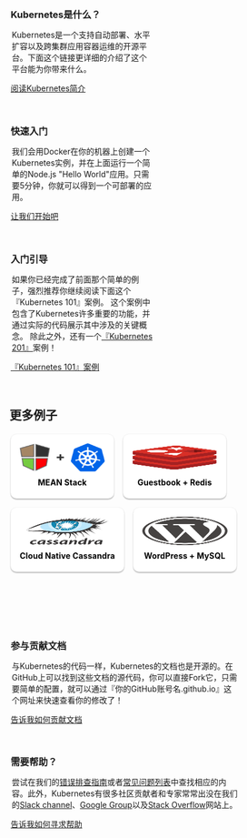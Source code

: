 ---
---
<style>
h2, h3, h4 {
  border-bottom: 0px !important;
}
.colContainer {
  padding-top:2px;
  padding-left: 2px;
  overflow: auto;
}
#samples a {
  color: #000;
}
.col3rd {
  display: block;
  width: 250px;
  float: left;
  margin-right: 30px;
  margin-bottom: 30px;
  overflow: hidden;
}
.col3rd h3, .col2nd h3 {
  margin-bottom: 0px !important;
}
.col3rd .button, .col2nd .button {
  margin-top: 20px;
  border-radius: 2px;
}
.col3rd p, .col2nd p {
  margin-left: 2px;
}
.col2nd {
  display: block;
  width: 400px;
  float: left;
  margin-right: 30px;
  margin-bottom: 30px;
  overflow: hidden;
}
.shadowbox {
  display: inline;
  float: left;
  text-transform: none;
  font-weight: bold;
  text-align: center;
  text-overflow: ellipsis;
  white-space: nowrap;
  overflow: hidden;
  line-height: 24px;
  position: relative;
  display: block;
  cursor: pointer;
  box-shadow: 0 2px 2px rgba(0,0,0,.24),0 0 2px rgba(0,0,0,.12);
  border-radius: 10px;
  background: #fff;
  transition: all .3s;
  padding: 16px;
  margin: 0 16px 16px 0;
  text-decoration: none;
  letter-spacing: .01em;
}
.shadowbox img {
    min-width: 150px;
    max-width: 150px;
    max-height: 50px;
}
</style>
<div class="colContainer">
  <div class="col3rd">
    <h3>Kubernetes是什么？</h3>
    <p>Kubernetes是一个支持自动部署、水平扩容以及跨集群应用容器运维的开源平台。下面这个链接更详细的介绍了这个平台能为你带来什么。</p>
    <a href="/docs/whatisk8s/" class="button">阅读Kubernetes简介</a>
  </div>
  <div class="col3rd">
    <h3>快速入门</h3>
    <p>我们会用Docker在你的机器上创建一个Kubernetes实例，并在上面运行一个简单的Node.js "Hello World"应用。只需要5分钟，你就可以得到一个可部署的应用。</p>
    <a href="/docs/hellonode/" class="button">让我们开始吧</a>
  </div>
  <div class="col3rd">
    <h3>入门引导</h3>
    <p>如果你已经完成了前面那个简单的例子，强烈推荐你继续阅读下面这个『Kubernetes 101』案例。 这个案例中包含了Kubernetes许多重要的功能，并通过实际的代码展示其中涉及的关键概念。 除此之外，还有一个<a href="/docs/user-guide/walkthrough/k8s201">『Kubernetes 201』</a>案例！</p>
    <a href="/docs/user-guide/walkthrough/" class="button">『Kubernetes 101』案例</a>
  </div>
</div>

## 更多例子

<div id="samples" class="colContainer">
<a href="/docs/getting-started-guides/meanstack/" class="shadowbox">
  <img src="/images/docs/meanstack/image_0.png"><br/>MEAN Stack
</a>
<a href="https://github.com/kubernetes/kubernetes/tree/{{page.githubbranch}}/examples/guestbook" target="_blank" class="shadowbox">
  <img src="/images/docs/redis.svg"><br/>Guestbook + Redis
</a>
<a href="https://github.com/kubernetes/kubernetes/tree/{{page.githubbranch}}/examples/cassandra" target="_blank" class="shadowbox">
  <img src="/images/docs/cassandra.svg"><br/>Cloud Native Cassandra
</a>
<a href="https://github.com/kubernetes/kubernetes/tree/{{page.githubbranch}}/examples/mysql-wordpress-pd/" target="_blank" class="shadowbox">
  <img src="/images/docs/wordpress.svg"><br/>WordPress + MySQL
</a>
</div>

<p>&nbsp;</p>
<p>&nbsp;</p>

<div class="colContainer">
  <div class="col2nd">
  <h3>参与贡献文档</h3>
  <p>与Kubernetes的代码一样，Kubernetes的文档也是开源的。在GitHub上可以找到这些文档的源代码，你可以直接Fork它，只需要简单的配置，就可以通过『你的GitHub账号名.github.io』这个网址来快速查看你的修改了！</p>
  <a href="/editdocs/" class="button">告诉我如何贡献文档</a>
  </div>
  <div class="col2nd">
  <h3>需要帮助？</h3>
  <p>尝试在我们的<a href="/docs/troubleshooting/">错误排查指南</a>或者<a href="https://github.com/kubernetes/kubernetes/wiki/User-FAQ">常见问题列表</a>中查找相应的内容。此外，Kubernetes有很多社区贡献者和专家常常出没在我们的<a href="http://slack.kubernetes.io/">Slack channel</a>、<a href="https://groups.google.com/forum/#!forum/google-containers">Google Group</a>以及<a href="http://stackoverflow.com/questions/tagged/kubernetes">Stack Overflow</a>网站上。</p>
  <a href="/docs/troubleshooting/" class="button">告诉我如何寻求帮助</a>
  </div>
</div>
